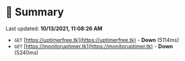 # 📖 Summary
Last updated: **10/13/2021, 11:08:26 AM**

- `GET` [https://uptimerfree.tk](https://uptimerfree.tk) - **Down** (5114ms)
- `GET` [https://monitoruptimer.tk](https://monitoruptimer.tk) - **Down** (5240ms)
